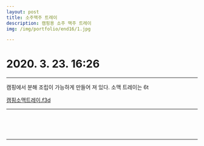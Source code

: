 ```yaml
---
layout: post
title: 소주맥주 트레이
description: 캠핑용 소주 맥주 트레이
img: /img/portfolio/end16/1.jpg

---
```



# 2020. 3. 23. 16:26

  <hr>

캠핑에서 분해 조립이 가능하게 만들어 져 있다.
소맥 트레이는 6t 

[캠핑소맥트레이.f3d](../../img/portfolio/end16/캠핑소맥트레이.f3d)

  <hr>
  
<div class="img_row">
<img class="col two" src="{{ site.baseurl }} /img/portfolio/end16/1.jpg" alt="" title="example image"/>
</div>	

<div class="img_row">
<img class="col two" src="{{ site.baseurl }} /img/portfolio/end16/2.jpg" alt="" title="example image"/>
<img class="col one" src="{{ site.baseurl }} /img/portfolio/end16/3.jpg" alt="" title="example image"/>
</div>	
<div class="img_row">
<img class="col one" src="{{ site.baseurl }} /img/portfolio/end16/4.png" alt="" title="example image"/>
<img class="col one" src="{{ site.baseurl }} /img/portfolio/end16/5.jpg" alt="" title="example image"/>
<img class="col one" src="{{ site.baseurl }} /img/portfolio/end16/6.png" alt="" title="example image"/>
</div>	
<div class="img_row">
<img class="col one" src="{{ site.baseurl }} /img/portfolio/end16/7.jpg" alt="" title="example image"/>
<img class="col one" src="{{ site.baseurl }} /img/portfolio/end16/8.jpg" alt="" title="example image"/>
<img class="col one" src="{{ site.baseurl }} /img/portfolio/end16/9.jpg" alt="" title="example image"/>
</div>	

----------

